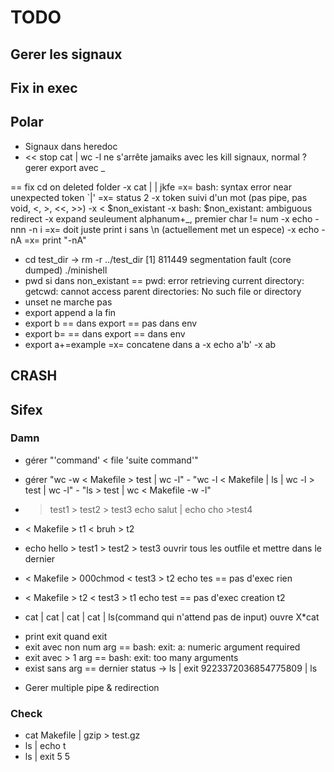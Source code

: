 # TODO

## Gerer les signaux

## Fix in exec

## Polar
- Signaux dans heredoc
- << stop cat | wc -l
ne s'arrête jamaiks avec les kill signaux, normal ?
gerer export avec _

== fix cd on deleted folder
-x cat | | jkfe
=x= bash: syntax error near unexpected token `|'
=x= status 2
-x token suivi d'un mot (pas pipe, pas void, <, >, <<, >>)
-x < $non_existant
-x bash: $non_existant: ambiguous redirect
-x expand seuleument alphanum+_, premier char != num
-x echo -nnn -n i
=x= doit juste print i sans \n (actuellement met un espece)
-x echo -nA
=x= print "-nA"
- cd test_dir
-> rm -r ../test_dir 
[1]    811449 segmentation fault (core dumped)  ./minishell
- pwd si dans non_existant
== pwd: error retrieving current directory: getcwd: cannot access parent directories: No such file or directory
- unset ne marche pas
- export append a la fin
- export b
== dans export
== pas dans env
- export b=
== dans export
== dans env
- export a+=example
=x= concatene dans a
-x echo a'b'
-x ab


## CRASH

## Sifex 


### Damn
- gérer "'command' < file 'suite command'"
- gérer "wc -w < Makefile > test | wc -l" - "wc -l < Makefile | ls | wc -l > test | wc -l" - "ls > test | wc < Makefile -w -l"
- > test1 > test2 > test3 echo salut | echo cho >test4
- < Makefile > t1 < bruh > t2

- echo hello > test1 > test2 > test3
ouvrir tous les outfile et mettre dans le dernier
- < Makefile > 000chmod < test3 > t2 echo tes
== pas d'exec
rien
- < Makefile > t2 < test3 > t1 echo test
== pas d'exec
creation t2
- cat | cat | cat | cat | ls(command qui n'attend pas de input)
ouvre X*cat

+ print exit quand exit
+ exit avec non num arg
== bash: exit: a: numeric argument required
+ exit avec > 1 arg
== bash: exit: too many arguments
+ exist sans arg
== dernier status
-> ls | exit 9223372036854775809 | ls

- Gerer multiple pipe & redirection

### Check
- cat Makefile | gzip > test.gz
- ls | echo t
- ls | exit 5 5

